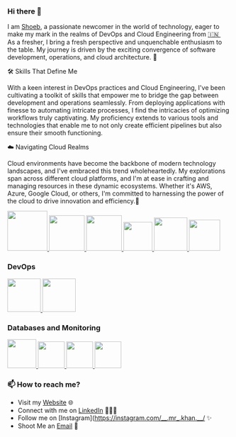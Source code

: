 ### Hi there 👋


I am [Shoeb](https://www.linkedin.com/in/shoeb-khan-a07517264/), a passionate newcomer in the world of technology, eager to make my mark in the realms of DevOps and Cloud Engineering from [🇮🇳 ](https://en.wikipedia.org/wiki/India)&nbsp; As a fresher, I bring a fresh perspective and unquenchable enthusiasm to the table. My journey is driven by the exciting convergence of software development, operations, and cloud architecture. 🎯

🛠️ Skills That Define Me

With a keen interest in DevOps practices and Cloud Engineering, I've been cultivating a toolkit of skills that empower me to bridge the gap between development and operations seamlessly. From deploying applications with finesse to automating intricate processes, I find the intricacies of optimizing workflows truly captivating. My proficiency extends to various tools and technologies that enable me to not only create efficient pipelines but also ensure their smooth functioning.

☁️ Navigating Cloud Realms

Cloud environments have become the backbone of modern technology landscapes, and I've embraced this trend wholeheartedly. My explorations span across different cloud platforms, and I'm at ease in crafting and managing resources in these dynamic ecosystems. Whether it's AWS, Azure, Google Cloud, or others, I'm committed to harnessing the power of the cloud to drive innovation and efficiency.🚀


<p float="left">
  <a href="https://python.org/" target="_blank" >
    <img src="https://media1.giphy.com/media/KAq5w47R9rmTuvWOWa/giphy.gif"  height="90" />
  </a>
  <a href="https://www.docker.com/" target="_blank" >
    <img src="https://raw.githubusercontent.com/itsksaurabh/itsksaurabh/master/assets/docker.gif"  height="80" /> 
  </a>
  
  <a href="https://www.djangoproject.com/" target="_blank" >
    <img src="https://www.edgica.com/wp-content/files/django-logo-big.jpg"  height="80" /> 
  </a>
  
  <a href="https://docs.gitlab.com/ee/ci/" target="_blank" >
    <img src="https://raw.githubusercontent.com/itsksaurabh/itsksaurabh/master/assets/cicd.gif"  height="65" />
  </a>
  <a href="https://grpc.io/" target="_blank" >
    <img src="https://raw.githubusercontent.com/itsksaurabh/itsksaurabh/master/assets/grpc.gif"  height="75" />
  </a>
  <a href="https://www.w3.org/wiki/The_web_standards_model_-_HTML_CSS_and_JavaScript" target="_blank" >
    <img src="https://raw.githubusercontent.com/itsksaurabh/itsksaurabh/master/assets/html-css-js.png" height="70" />
  </a>
 </p>
  
### DevOps 
  
 <p float="left">
  <a href="https://m.do.co/c/3bc2250b7076" target="_blank" >
    <img src="https://raw.githubusercontent.com/itsksaurabh/itsksaurabh/master/assets/do.gif"  height="75" />
  </a> 
  <a href="https://aws.amazon.com/" target="_blank" >
    <img src="https://raw.githubusercontent.com/itsksaurabh/itsksaurabh/master/assets/aws.gif"  height="75" />
  </a>
 </p>
  
### Databases and Monitoring
  
  <a href="https://prometheus.io/" target="_blank" >
    <img src="https://raw.githubusercontent.com/itsksaurabh/itsksaurabh/master/assets/prometheus.gif" height="65" />
  </a>
  <a href="https://www.influxdata.com/" target="_blank" >
    <img src="https://raw.githubusercontent.com/itsksaurabh/itsksaurabh/master/assets/influxdata.gif" height="60" />
  </a>
    <a href="https://www.postgresql.org" target="_blank" >
    <img src="https://www.postgresql.org/media/img/about/press/elephant.png" height="60" />
  </a>
  </a>
    <a href="https://www.mongodb.com/" target="_blank" >
    <img src="https://www.logolynx.com/images/logolynx/cf/cf72126a3551b816d617a06ffb01388b.png" height="60" />
  </a>
  
</p>


### 📫 How to reach me?

 - Visit my [Website](https://mrkhantech.wordpress.com/) 🌐
 - Connect with me on [LinkedIn](https://www.linkedin.com/in/shoeb-khan-a07517264/) 👨🏻‍💻
 - Follow me on [Instagram](https://instagram.com/__.mr_.khan.__/ ✨
 - Shoot Me an [Email](mailto:khan.shoeb006@gmail.com) 💌

